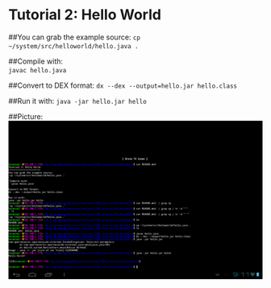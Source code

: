 Tutorial 2: Hello World
=======================
##You can grab the example source:
`cp ~/system/src/helloworld/hello.java .`

##Compile with:   
 `javac hello.java`

##Convert to DEX format:
`dx --dex --output=hello.jar hello.class`

##Run it with:
`java -jar hello.jar hello`

##Picture:
![Tut02](./Screenshot_2013-08-09-21-12-00.png "This is how I roll...")
